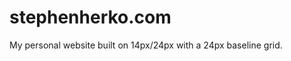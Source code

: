 stephenherko.com
======================

My personal website built on 14px/24px with a 24px baseline grid.